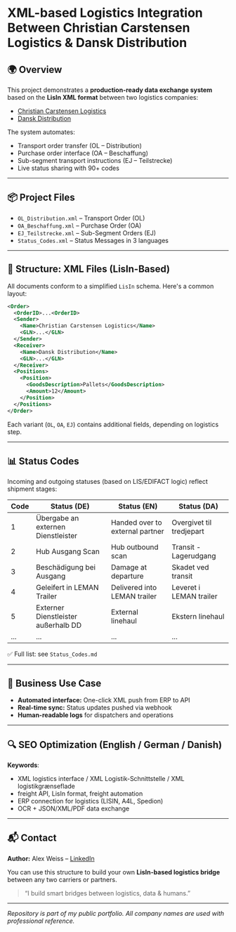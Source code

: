 # XML-based Logistics Integration Between Christian Carstensen Logistics & Dansk Distribution

## 🌍 Overview

This project demonstrates a **production-ready data exchange system** based on the **LisIn XML format** between two logistics companies:

* [Christian Carstensen Logistics](https://www.carstensen.eu)
* [Dansk Distribution](https://www.danskdistribution.dk)

The system automates:

* Transport order transfer (OL – Distribution)
* Purchase order interface (OA – Beschaffung)
* Sub-segment transport instructions (EJ – Teilstrecke)
* Live status sharing with 90+ codes

---

## 📦 Project Files

* `OL_Distribution.xml` – Transport Order (OL)
* `OA_Beschaffung.xml` – Purchase Order (OA)
* `EJ_Teilstrecke.xml` – Sub-Segment Orders (EJ)
* `Status_Codes.xml` – Status Messages in 3 languages

---

## 🧠 Structure: XML Files (LisIn-Based)

All documents conform to a simplified `LisIn` schema. Here's a common layout:

```xml
<Order>
  <OrderID>...<OrderID>
  <Sender>
    <Name>Christian Carstensen Logistics</Name>
    <GLN>...</GLN>
  </Sender>
  <Receiver>
    <Name>Dansk Distribution</Name>
    <GLN>...</GLN>
  </Receiver>
  <Positions>
    <Position>
      <GoodsDescription>Pallets</GoodsDescription>
      <Amount>12</Amount>
    </Position>
  </Positions>
</Order>
```

Each variant (`OL`, `OA`, `EJ`) contains additional fields, depending on logistics step.

---

## 📊 Status Codes

Incoming and outgoing statuses (based on LIS/EDIFACT logic) reflect shipment stages:

| Code | Status (DE)                         | Status (EN)                     | Status (DA)              |
| ---- | ----------------------------------- | ------------------------------- | ------------------------ |
| 1    | Übergabe an externen Dienstleister  | Handed over to external partner | Overgivet til tredjepart |
| 2    | Hub Ausgang Scan                    | Hub outbound scan               | Transit - Lagerudgang    |
| 3    | Beschädigung bei Ausgang            | Damage at departure             | Skadet ved transit       |
| 4    | Geleifert in LEMAN Trailer          | Delivered into LEMAN trailer    | Leveret i LEMAN trailer  |
| 5    | Externer Dienstleister außerhalb DD | External linehaul               | Ekstern linehaul         |
| ...  | ...                                 | ...                             | ...                      |

✅ Full list: see `Status_Codes.md`

---

## 🎯 Business Use Case

* **Automated interface:** One-click XML push from ERP to API
* **Real-time sync:** Status updates pushed via webhook
* **Human-readable logs** for dispatchers and operations

---

## 🔍 SEO Optimization (English / German / Danish)

**Keywords**:

* XML logistics interface / XML Logistik-Schnittstelle / XML logistikgrænseflade
* freight API, LisIn format, freight automation
* ERP connection for logistics (LISIN, A4L, Spedion)
* OCR + JSON/XML/PDF data exchange

---

## 📬 Contact

**Author:** Alex Weiss – [LinkedIn](https://www.linkedin.com/in/alexweiss)

You can use this structure to build your own **LisIn-based logistics bridge** between any two carriers or partners.

> “I build smart bridges between logistics, data & humans.”

---

*Repository is part of my public portfolio. All company names are used with professional reference.*

